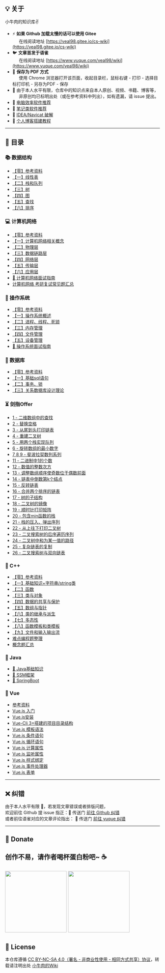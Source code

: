 ## 💡 关于
小牛肉的知识库✌<br>
- ⚡ **如果 Github 加载太慢的话可以使用 Gitee** <br>
    &emsp;&ensp;在线阅读地址 [https://veal98.gitee.io/cs-wiki](https://veal98.gitee.io/cs-wiki)
- 🐦 **文章首发于语雀** <br>
    &emsp;&ensp;在线阅读地址 [https://www.yuque.com/veal98/wiki](https://www.yuque.com/veal98/wiki)
- 📄 **保存为 PDF 方式** <br>
    &emsp;&ensp;使用 Chrome 浏览器打开该页面，收起目录栏，鼠标右键 - 打印 - 选择目标打印机 - 另存为PDF - 保存
- 🙏 由于本人水平有限，仓库中的知识点来自本人原创、视频、书籍、博客等，<br>
    &emsp;&ensp;非原创均已标明出处（或在参考资料中列出），如有遗漏，请 issue 提出。
- 📌 [电脑效率软件推荐]()
- 📖 [笔记类软件推荐]()
- 🔑 [IDEA/Navicat 破解]()
- 🔮 [个人博客搭建教程]()


---

## 📑 目录

### 📚 数据结构
- [【零】参考资料]()
- [【一】线性表](数据结构/线性表.md)
- [【二】栈和队列]()
- [【三】树]()
- [【四】图]()
- [【五】查找]()
- [【六】排序]()


### 💻 计算机网络
- [【零】参考资料]()
- [【一】计算机网络相关概念](计算机网络/计算机网络相关概念.md)
- [【二】物理层]()
- [【三】数据链路层]()
- [【四】网络层]()
- [【五】传输层]()
- [【六】应用层]()
- [🎈 计算机网络面试指南]()
- [计算机网络 考研复试常见题汇总]()

### 📜 操作系统
- [【零】参考资料]()
- [【一】操作系统概述](操作系统/概述.md)
- [【二】进程、线程、死锁]()
- [【三】内存管理]()
- [【四】文件管理]()
- [【五】设备管理]()
- [🎈 操作系统面试指南]()

### 📘 数据库
- [【零】参考资料]()
- [【一】基础sql语句]()
- [【二】事务、锁]()
- [【三】关系数据库设计理论]()

### ⏳ 剑指Offer
- [1 - 二维数组中的查找]()
- [2 - 替换空格]()
- [3 - 从尾到头打印链表]()
- [4 - 重建二叉树]()
- [5 - 用两个栈实现队列]()
- [6 - 旋转数组的最小数字]()
- [7 8 9 - 斐波拉契数列系列]()
- [11 - 二进制中1的个数]()
- [12 - 数值的整数次方]()
- [13 - 调整数组顺序使奇数位于偶数前面]()
- [14 - 链表中倒数第k个结点]()
- [15 - 反转链表]()
- [16 - 合并两个排序的链表]()
- [17 - 树的子结构]()
- [18 - 二叉树的镜像]()
- [19 - 顺时针打印矩阵]()
- [20 - 包含min函数的栈]()
- [21 - 栈的压入、弹出序列]()
- [22 - 从上往下打印二叉树]()
- [23 - 二叉搜索树的后序遍历序列]()
- [24 - 二叉树中和为某一值的路径]()
- [25 - 复杂链表的复制](剑指Offer/25.md)
- [26 - 二叉搜索树与双向链表](剑指Offer/26.md)

### 🍎 C++
- [【零】参考资料](C++/参考资料.md)
- [【一】基础知识+字符串/string类](C++/1.md)
- [【二】函数](C++/2.md)
- [【三】类与对象](C++/3.md)
- [【四】数据的共享与保护](C++/4.md)
- [【五】数组与指针](C++/5.md())
- [【六】类的继承与派生](C++/6.md)
- [【七】多态性](C++/7.md)
- [【八】函数模板和类模板](C++/8.md)
- [【九】文件和输入输出流](C++/9.md)
- [难点编程题整理](C++/难点编程题整理.md)
- [概念题汇总](C++/概念题汇总.md)


### 🍵 Java
- [🔹 Java基础知识]()
- [🔸 SSM框架](Java/SSM-Index.md)
- [🔹 SpringBoot]()

### 🎉 Vue
- [参考资料](Vue/参考资料.md)
- [Vue.js 入门](Vue/入门.md)
- [Vue.js安装](Vue/安装.md)
- [Vue-Cli 3+搭建的项目目录结构](Vue/目录结构.md)
- [Vue.js 模板语法](Vue/模板语法.md)
- [Vue.js 条件语句](Vue/条件语句.md)
- [Vue.js 循环语句](Vue/循环语句.md)
- [Vue.js 计算属性](Vue/计算属性.md)
- [Vue.js 监听属性](Vue/监听属性.md)
- [Vue.js 样式绑定](Vue/样式绑定.md)
- [Vue.js 事件处理器](Vue/事件处理器.md)
- [Vue.js 表单](Vue/表单.md)

---

## ❌ 纠错
由于本人水平有限 🙋，若发现文章错误或者排版问题，<br>
欢迎前往 Github 提 issue 指正：🚪 传送门  [前往 Github 纠错](https://github.com/Veal98/CS-Wiki/issues)<br>
或者前往语雀对应的文章评论指出： 🚪 传送门 [前往 yuque 纠错](https://www.yuque.com/veal98/wiki)

---

## 🎁 Donate
创作不易，请作者喝杯蛋白粉吧~ ☕<br>
<br>
<img src = "https://img-blog.csdnimg.cn/20200411153503610.jpg" width = "200px"/> <img src = "https://img-blog.csdnimg.cn/20200411153602406.jpg" width = "200px"/>
---

## 👮 License
本仓库遵循 [CC BY-NC-SA 4.0（署名 - 非商业性使用 - 相同方式共享）协议](https://www.shiyanlou.com/library/interview-c++/LICENSE)，转载请注明出处 [小牛肉的Wiki](https://veal98.github.io/CS-Wiki/#/)


